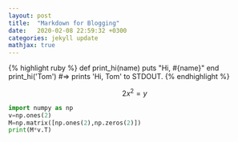```yaml
---
layout: post
title:  "Markdown for Blogging"
date:   2020-02-08 22:59:32 +0300
categories: jekyll update
mathjax: true
---
```



{% highlight ruby %}
def print_hi(name)
  puts "Hi, #{name}"
end
print_hi('Tom')
#=> prints 'Hi, Tom' to STDOUT.
{% endhighlight %}

$$2x^{2}=y$$

```python
import numpy as np
v=np.ones(2)
M=np.matrix([np.ones(2),np.zeros(2)])
print(M*v.T)
```

